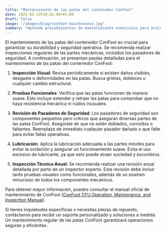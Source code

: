 ```yaml
---
title: "Mantenimiento de las patas del contenedor ConFoot"
date: 2025-03-13T20:42:00+01:00
draft: false
image: "/images/blog/confoot-maintenance.jpg"
summary: "Aprende procedimientos de mantenimiento esenciales para prolongar la vida útil y garantizar el rendimiento óptimo de las patas de tu contenedor ConFoot."
---
```


El mantenimiento de las patas del contenedor ConFoot es crucial para garantizar su durabilidad y seguridad operativa. Se recomienda realizar inspecciones regulares de las partes mecánicas, incluidos los pasadores de seguridad. A continuación, se presentan pautas detalladas para el mantenimiento de las patas del contenedor ConFoot:

1. **Inspección Visual**: Revisa periódicamente si existen daños visibles, desgaste o deformidades en las patas. Busca grietas, dobleces o cualquier cambio estructural.

2. **Pruebas Funcionales**: Verifica que las patas funcionen de manera suave. Esto incluye extender y retraer las patas para comprobar que no haya resistencia mecánica ni ruidos inusuales.

3. **Revisión de Pasadores de Seguridad**: Los pasadores de seguridad son componentes pequeños pero críticos que aseguran diversas partes de las patas ConFoot. Asegúrate de que no estén doblados, corroídos o faltantes. Reemplaza de inmediato cualquier pasador dañado o que falte para evitar fallas operativas.

4. **Lubricación**: Aplica la lubricación adecuada a las partes móviles para evitar la oxidación y asegurar un funcionamiento suave. Evita el uso excesivo de lubricante, ya que esto puede atraer suciedad y escombros.

5. **Inspección Técnica Anual**: Se recomienda realizar una revisión anual detallada por parte de un inspector experto. Esta revisión debe incluir tanto pruebas visuales como funcionales, además de un examen minucioso de todos los componentes mecánicos.

Para obtener mayor información, puedes consultar el manual oficial de mantenimiento de ConFoot ([ConFoot CFU Operation, Maintenance, and Inspection Manual](https://confoot.fi/wp-content/uploads/2024/12/ConFoot-CFU20-Operation-maintenance-and-inspection-manual.pdf)).

Si tienes inquietudes específicas o necesitas piezas de repuesto, contáctanos para recibir un soporte personalizado y soluciones a medida. Un mantenimiento regular de las patas ConFoot garantizará operaciones seguras y eficientes.